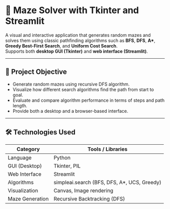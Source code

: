 # 🧭 Maze Solver with Tkinter and Streamlit

A visual and interactive application that generates random mazes and solves them using classic pathfinding algorithms such as **BFS**, **DFS**, **A\***, **Greedy Best-First Search**, and **Uniform Cost Search**.  
Supports both **desktop GUI (Tkinter)** and **web interface (Streamlit)**.

---

## 🎯 Project Objective

- Generate random mazes using recursive DFS algorithm.
- Visualize how different search algorithms find the path from start to goal.
- Evaluate and compare algorithm performance in terms of steps and path length.
- Provide both a desktop and a browser-based interface.

---

## 🛠 Technologies Used

| Category          | Tools / Libraries                          |
|-------------------|---------------------------------------------|
| Language          | Python                                      |
| GUI (Desktop)     | Tkinter, PIL                                |
| Web Interface     | Streamlit                                   |
| Algorithms        | simpleai.search (BFS, DFS, A*, UCS, Greedy)|
| Visualization     | Canvas, Image rendering                     |
| Maze Generation   | Recursive Backtracking (DFS)                |
